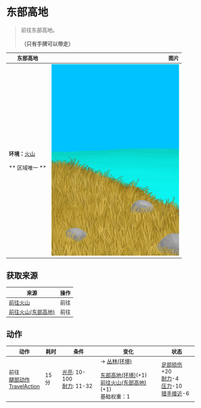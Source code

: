 # 东部高地  
> 前往东部高地。<br><br><b>（只有手牌可以带走）</b>  
  
  东部高地  |   图片   
 ----  |  ----:   
 **环境：**[火山](Volcano.md)<br><br>** 区域唯一 **  |  ![](Sprite/HighlandsEastern.png)   
  
## 获取来源  
来源  |  操作  
----  |  ----  
[前往火山](Path_AcidLakeToVolcano.md)  |  前往  
[前往火山(东部高地)](Path_HighlandsEToVolcano.md)  |  前往  
## 动作  
动作  |  耗时  |  条件  |  变化  |  状态  
----  |  ----  |  ----  |  ----  |  ----  
前往<br>[腿部动作](LegAction.md)<br>[TravelAction](TravelAction.md)  |  15分  |  [光亮](Light.md): 10-100<br>[耐力](Stamina.md): 11-32  |  → [丛林(环境)](Env_Jungle.md)<br><br>[东部高地(环境)](Env_HighlandsEastern.md)(+1)<br>[前往火山(东部高地)](Path_HighlandsEToVolcano.md)(+1)<br>基础权重：1<br>  |  [足部损伤](FootDamage.md)+20<br>[耐力](Stamina.md)-4<br>[压力](Stress.md)-10<br>[猎手接近](HuntersProximity.md)-6  
